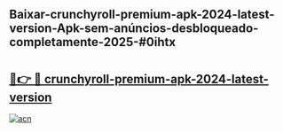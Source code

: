 ## Baixar-crunchyroll-premium-apk-2024-latest-version-Apk-sem-anúncios-desbloqueado-completamente-2025-#0ihtx

# <h2><a href="https://ainizakaria.my?title=crunchyroll-premium-apk-2024-latest-version&ref=20M">🔗👉 🔴 crunchyroll-premium-apk-2024-latest-version</a></h2>

[![acn](https://github.com/user-attachments/assets/0f9c940e-d8b0-45ae-aac7-cd30a18b3e1c)](https://ainizakaria.my?title=crunchyroll-premium-apk-2024-latest-version&ref=20M)

